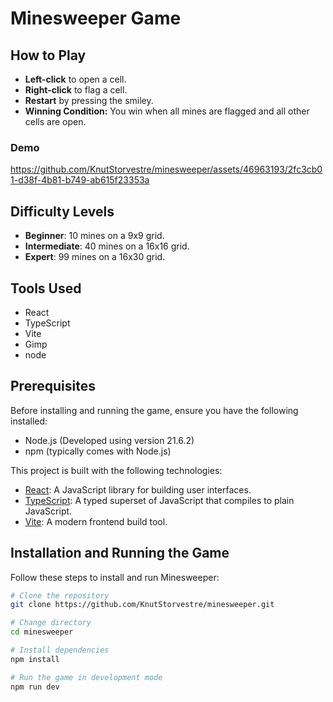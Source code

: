 # Minesweeper Game

## How to Play
- **Left-click** to open a cell.
- **Right-click** to flag a cell.
- **Restart** by pressing the smiley.
- **Winning Condition:** You win when all mines are flagged and all other cells are open.

### Demo
<!-- This is a demo.mp4 file -->
https://github.com/KnutStorvestre/minesweeper/assets/46963193/2fc3cb01-d38f-4b81-b749-ab615f23353a

## Difficulty Levels
- **Beginner**: 10 mines on a 9x9 grid.
- **Intermediate**: 40 mines on a 16x16 grid.
- **Expert**: 99 mines on a 16x30 grid.

## Tools Used
- React
- TypeScript
- Vite
- Gimp
- node

## Prerequisites
Before installing and running the game, ensure you have the following installed:
- Node.js (Developed using version 21.6.2)
- npm (typically comes with Node.js)

This project is built with the following technologies:
- [React](https://reactjs.org/): A JavaScript library for building user interfaces.
- [TypeScript](https://www.typescriptlang.org/): A typed superset of JavaScript that compiles to plain JavaScript.
- [Vite](https://vitejs.dev/): A modern frontend build tool.

## Installation and Running the Game
Follow these steps to install and run Minesweeper:
```bash
# Clone the repository
git clone https://github.com/KnutStorvestre/minesweeper.git

# Change directory
cd minesweeper

# Install dependencies
npm install

# Run the game in development mode
npm run dev
```
